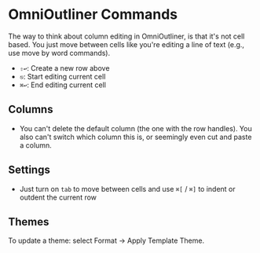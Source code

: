 # OmniOutliner Commands

The way to think about column editing in OmniOutliner, is that it's not cell based. You just move between cells like you're editing a line of text (e.g., use move by word commands).

- `⇧↩`: Create a new row above
- `⎋`: Start editing current cell
- `⌘↩`: End editing current cell

## Columns

- You can't delete the default column (the one with the row handles). You also can't switch which column this is, or seemingly even cut and paste a column.

## Settings

- Just turn on `tab` to move between cells and use `⌘[` / `⌘]` to indent or outdent the current row

## Themes

To update a theme: select Format -> Apply Template Theme.
